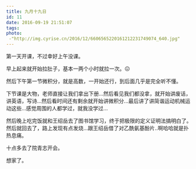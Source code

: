 ```yaml
---
title: 九月十九日
id: 11
date: 2016-09-19 21:51:07
tags:
photo:
 -"http://img.cyrise.cn/2016/12/6606565220161212231749074_640.jpg"
---
```


第一天开课，不过幸好上午没课。

早上起来就开始拉肚子，基本一两个小时就拉一次。&#x1f616;

然后下午第一节微积分，就是高数，一开始还行，到后面几乎是完全听不懂。

下节课是大物，老师直接让我们拿出下册...然后看见我们都没拿，就开始讲废话，讲英语，写诗...然后看时间还有剩余就开始讲微积分...最后讲了讲简谐运动机械运动这些...感觉周围的人都学过，就我没学过...

然后晚上吃完饭就和王绍岳去了图书馆学习，终于把极限的定义证明法搞明白了。然后就回去了，路上发现有点发烧...跟王绍岳借了对乙酰氨基酚片..啊哈哈就是扑热息痛。

十点多去了院青志开会。

想家了。
